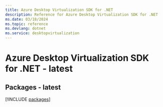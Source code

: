 ```yaml
---
title: Azure Desktop Virtualization SDK for .NET
description: Reference for Azure Desktop Virtualization SDK for .NET
ms.date: 03/18/2024
ms.topic: reference
ms.devlang: dotnet
ms.service: desktopvirtualization
---
```

# Azure Desktop Virtualization SDK for .NET - latest
## Packages - latest
[!INCLUDE [packages](desktop-virtualization-index.md)]